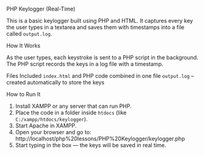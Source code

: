 PHP Keylogger (Real-Time)

This is a basic keylogger built using PHP and HTML. It captures every key the user types in a textarea and saves them with timestamps into a file called `output.log`.



 How It Works

As the user types, each keystroke is sent to a PHP script in the background.
The PHP script records the keys in a log file with a timestamp.



Files Included
`index.html` and PHP code combined in one file
`output.log` – created automatically to store the keys

How to Run It

1. Install XAMPP or any server that can run PHP.
2. Place the code in a folder inside `htdocs` (like `C:/xampp/htdocs/keylogger`).
3. Start Apache in XAMPP.
4. Open your browser and go to: http://localhost/php%20lessons/PHP%20Keylogger/keylogger.php
5. Start typing in the box — the keys will be saved in real time.
